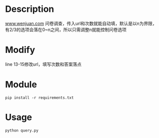 # Description
www.wenjuan.com
问卷调查，传入url和次数就能自动填，默认是以n为界限，有2/3的选项会落在0~n之间，所以只需调整n就能控制问卷选项

# Modify
line 13-15修改url，填写次数和答案落点
# Module
```
pip install -r requirements.txt
```
# Usage
```
python query.py
```

